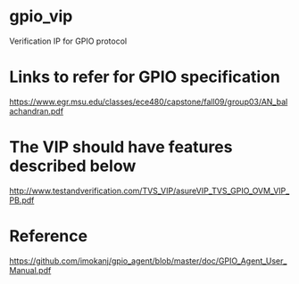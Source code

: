 # gpio_vip
Verification IP for GPIO protocol

# Links to refer for GPIO specification
https://www.egr.msu.edu/classes/ece480/capstone/fall09/group03/AN_balachandran.pdf


# The VIP should have features described below
http://www.testandverification.com/TVS_VIP/asureVIP_TVS_GPIO_OVM_VIP_PB.pdf

# Reference 
https://github.com/imokanj/gpio_agent/blob/master/doc/GPIO_Agent_User_Manual.pdf
